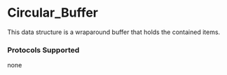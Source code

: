 # Circular_Buffer

This data structure is a wraparound buffer that holds the contained items. 

### Protocols Supported

none

